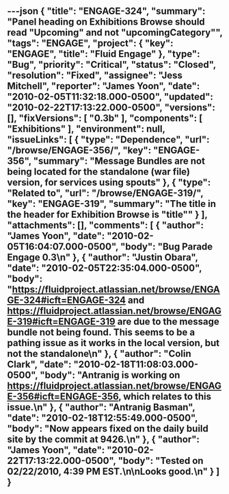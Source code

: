 ---json
{
  "title": "ENGAGE-324",
  "summary": "Panel heading on Exhibitions Browse should read \"Upcoming\" and not \"upcomingCategory\"",
  "tags": "ENGAGE",
  "project": {
    "key": "ENGAGE",
    "title": "Fluid Engage"
  },
  "type": "Bug",
  "priority": "Critical",
  "status": "Closed",
  "resolution": "Fixed",
  "assignee": "Jess Mitchell",
  "reporter": "James Yoon",
  "date": "2010-02-05T11:32:18.000-0500",
  "updated": "2010-02-22T17:13:22.000-0500",
  "versions": [],
  "fixVersions": [
    "0.3b"
  ],
  "components": [
    "Exhibitions"
  ],
  "environment": null,
  "issueLinks": [
    {
      "type": "Dependence",
      "url": "/browse/ENGAGE-356/",
      "key": "ENGAGE-356",
      "summary": "Message Bundles are not being located for the standalone (war file) version, for services using spouts"
    },
    {
      "type": "Related to",
      "url": "/browse/ENGAGE-319/",
      "key": "ENGAGE-319",
      "summary": "The title in the header for Exhibition Browse is \"title\""
    }
  ],
  "attachments": [],
  "comments": [
    {
      "author": "James Yoon",
      "date": "2010-02-05T16:04:07.000-0500",
      "body": "Bug Parade Engage 0.3\n"
    },
    {
      "author": "Justin Obara",
      "date": "2010-02-05T22:35:04.000-0500",
      "body": "<https://fluidproject.atlassian.net/browse/ENGAGE-324#icft=ENGAGE-324> and <https://fluidproject.atlassian.net/browse/ENGAGE-319#icft=ENGAGE-319> are due to the message bundle not being found. This seems to be a pathing issue as it works in the local version, but not the standalone\n"
    },
    {
      "author": "Colin Clark",
      "date": "2010-02-18T11:08:03.000-0500",
      "body": "Antranig is working on <https://fluidproject.atlassian.net/browse/ENGAGE-356#icft=ENGAGE-356>, which relates to this issue.\n"
    },
    {
      "author": "Antranig Basman",
      "date": "2010-02-18T12:55:49.000-0500",
      "body": "Now appears fixed on the daily build site by the commit at 9426.\n"
    },
    {
      "author": "James Yoon",
      "date": "2010-02-22T17:13:22.000-0500",
      "body": "Tested on 02/22/2010, 4:39 PM EST.\n\nLooks good.\n"
    }
  ]
}
---

        